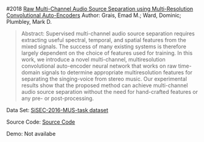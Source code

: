 #2018 [Raw Multi-Channel Audio Source Separation using Multi-Resolution Convolutional Auto-Encoders](http://arxiv.org/abs/1803.00702)
Author: Grais, Emad M.; Ward, Dominic; Plumbley, Mark D.
>Abstract: Supervised multi-channel audio source separation requires extracting useful spectral, temporal, and spatial features from the mixed signals. The success of many existing systems is therefore largely dependent on the choice of features used for training. In this work, we introduce a novel multi-channel, multiresolution convolutional auto-encoder neural network that works on raw time-domain signals to determine appropriate multiresolution features for separating the singing-voice from stereo music. Our experimental results show that the proposed method can achieve multi-channel audio source separation without the need for hand-crafted features or any pre- or post-processing.

Data Set: [SiSEC-2016-MUS-task dataset](https://sisec.inria.fr/sisec-2016/)

Source Code: [Source Code](https://cvssp.github.io/maruss-website/publications/Grais_2018.html)

Demo: Not availabe

